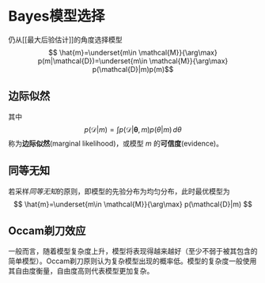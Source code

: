 # Bayes模型选择

仍从[[最大后验估计]]的角度选择模型
$$ \hat{m}=\underset{m\in \mathcal{M}}{\arg\max} p(m|\mathcal{D})=\underset{m\in \mathcal{M}}{\arg\max}  p(\mathcal{D}|m)p(m)$$
## 边际似然

其中
$$ p(\mathcal{D}|m)=\int p(\mathcal{D}|\mathbf{\theta},m)p(\theta|m) \, d\theta  $$
称为**边际似然**(marginal likelihood)，或模型 $m$ 的**可信度**(evidence)。

## 同等无知
若采样*同等无知*的原则，即模型的先验分布为均匀分布，此时最优模型为
$$ \hat{m}=\underset{m\in \mathcal{M}}{\arg\max} p(\mathcal{D}|m) $$

## Occam剃刀效应

一般而言，随着模型复杂度上升，模型将表现得越来越好（至少不弱于被其包含的简单模型）。Occam剃刀原则认为复杂模型出现的概率低。模型的复杂度一般使用其自由度衡量，自由度高则代表模型更加复杂。